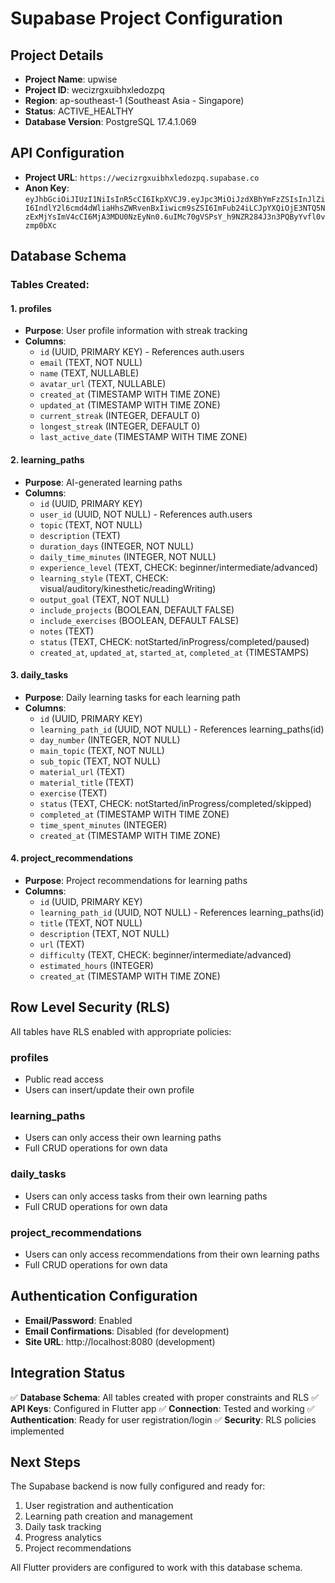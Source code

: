 # Supabase Project Configuration

## Project Details

- **Project Name**: upwise
- **Project ID**: wecizrgxuibhxledozpq
- **Region**: ap-southeast-1 (Southeast Asia - Singapore)
- **Status**: ACTIVE_HEALTHY
- **Database Version**: PostgreSQL 17.4.1.069

## API Configuration

- **Project URL**: `https://wecizrgxuibhxledozpq.supabase.co`
- **Anon Key**: `eyJhbGciOiJIUzI1NiIsInR5cCI6IkpXVCJ9.eyJpc3MiOiJzdXBhYmFzZSIsInJlZiI6IndlY2l6cmd4dWliaHhsZWRvenBxIiwicm9sZSI6ImFub24iLCJpYXQiOjE3NTQ5NzExMjYsImV4cCI6MjA3MDU0NzEyNn0.6uIMc70gVSPsY_h9NZR284J3n3PQByYvfl0vzmp0bXc`

## Database Schema

### Tables Created:

#### 1. profiles
- **Purpose**: User profile information with streak tracking
- **Columns**:
  - `id` (UUID, PRIMARY KEY) - References auth.users
  - `email` (TEXT, NOT NULL)
  - `name` (TEXT, NULLABLE)
  - `avatar_url` (TEXT, NULLABLE)
  - `created_at` (TIMESTAMP WITH TIME ZONE)
  - `updated_at` (TIMESTAMP WITH TIME ZONE)
  - `current_streak` (INTEGER, DEFAULT 0)
  - `longest_streak` (INTEGER, DEFAULT 0)
  - `last_active_date` (TIMESTAMP WITH TIME ZONE)

#### 2. learning_paths
- **Purpose**: AI-generated learning paths
- **Columns**:
  - `id` (UUID, PRIMARY KEY)
  - `user_id` (UUID, NOT NULL) - References auth.users
  - `topic` (TEXT, NOT NULL)
  - `description` (TEXT)
  - `duration_days` (INTEGER, NOT NULL)
  - `daily_time_minutes` (INTEGER, NOT NULL)
  - `experience_level` (TEXT, CHECK: beginner/intermediate/advanced)
  - `learning_style` (TEXT, CHECK: visual/auditory/kinesthetic/readingWriting)
  - `output_goal` (TEXT, NOT NULL)
  - `include_projects` (BOOLEAN, DEFAULT FALSE)
  - `include_exercises` (BOOLEAN, DEFAULT FALSE)
  - `notes` (TEXT)
  - `status` (TEXT, CHECK: notStarted/inProgress/completed/paused)
  - `created_at`, `updated_at`, `started_at`, `completed_at` (TIMESTAMPS)

#### 3. daily_tasks
- **Purpose**: Daily learning tasks for each learning path
- **Columns**:
  - `id` (UUID, PRIMARY KEY)
  - `learning_path_id` (UUID, NOT NULL) - References learning_paths(id)
  - `day_number` (INTEGER, NOT NULL)
  - `main_topic` (TEXT, NOT NULL)
  - `sub_topic` (TEXT, NOT NULL)
  - `material_url` (TEXT)
  - `material_title` (TEXT)
  - `exercise` (TEXT)
  - `status` (TEXT, CHECK: notStarted/inProgress/completed/skipped)
  - `completed_at` (TIMESTAMP WITH TIME ZONE)
  - `time_spent_minutes` (INTEGER)
  - `created_at` (TIMESTAMP WITH TIME ZONE)

#### 4. project_recommendations
- **Purpose**: Project recommendations for learning paths
- **Columns**:
  - `id` (UUID, PRIMARY KEY)
  - `learning_path_id` (UUID, NOT NULL) - References learning_paths(id)
  - `title` (TEXT, NOT NULL)
  - `description` (TEXT, NOT NULL)
  - `url` (TEXT)
  - `difficulty` (TEXT, CHECK: beginner/intermediate/advanced)
  - `estimated_hours` (INTEGER)
  - `created_at` (TIMESTAMP WITH TIME ZONE)

## Row Level Security (RLS)

All tables have RLS enabled with appropriate policies:

### profiles
- Public read access
- Users can insert/update their own profile

### learning_paths
- Users can only access their own learning paths
- Full CRUD operations for own data

### daily_tasks
- Users can only access tasks from their own learning paths
- Full CRUD operations for own data

### project_recommendations
- Users can only access recommendations from their own learning paths
- Full CRUD operations for own data

## Authentication Configuration

- **Email/Password**: Enabled
- **Email Confirmations**: Disabled (for development)
- **Site URL**: http://localhost:8080 (development)

## Integration Status

✅ **Database Schema**: All tables created with proper constraints and RLS
✅ **API Keys**: Configured in Flutter app
✅ **Connection**: Tested and working
✅ **Authentication**: Ready for user registration/login
✅ **Security**: RLS policies implemented

## Next Steps

The Supabase backend is now fully configured and ready for:
1. User registration and authentication
2. Learning path creation and management
3. Daily task tracking
4. Progress analytics
5. Project recommendations

All Flutter providers are configured to work with this database schema.
